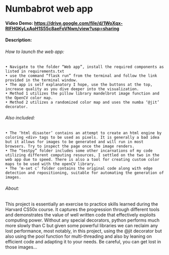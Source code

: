 # Numbabrot web app

#### Video Demo:  <https://drive.google.com/file/d/1WoXqx-RlFH0KyLxAoH1S55c8aeFoVNwn/view?usp=sharing>
#### Description:

###### How to launch the web app:

    • Navigate to the folder “Web app”, install the required components as listed in requirements.txt
    • use the command “flask run” from the terminal and follow the link provided in the terminal window.
    • The app is self explanatory I hope, use the buttons at the top, increase quality as you dive deeper into the visualization. 
    • Method 1 utilizes the pillow library mandelbrot image function and the OpenCV color map.
    • Method 2 utilizes a randomized color map and uses the numba ‘@jit’ decorator.

###### Also included:

    • The ‘html disaster’ contains an attempt to create an html engine by coloring <div> tags to be used as pixels. It is generally a bad idea but it allows for images to be generated and will run in most browsers. Try to inspect the page once the image renders.
    • The “testpy” folder includes some other incarnations of my code utilizing different computing resources, I settled on the two in the web app due to speed. There is also a tool for creating custom color maps to be used with the openCV library.
    • The ‘m-set c’ folder contains the original code along with edge detection and repositioning, suitable for automating the generation of images.

###### About:

This project is essentially an exercise to practice skills learned during the Harvard CS50x course. It captures the progression through different tools and demonstrates the value of well written code that effectively exploits computing power. Without any special decorators, python performs much more slowly than C but given some powerful libraries we can reclaim any lost performance, most notably, in this project, using the @jit decorator but also using the pool function for multi-threading and also by leaning on efficient code and adapting it to your needs. Be careful, you can get lost in those images...
